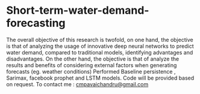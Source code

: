 # Short-term-water-demand-forecasting
The overall objective of this research is twofold, on one hand, the objective is that of analyzing the usage of innovative deep neural networks to predict water demand, compared to traditional models, identifying advantages and disadvantages. On the other hand, the objective is that of analyze the results and benefits of considering external factors when generating forecasts (eg. weather conditions)
Performed Baseline persistence , Sarimax, facebook prophet and LSTM models.
Code will be provided based on request. 
To contact me : cmpavaichandru@gmail.com
